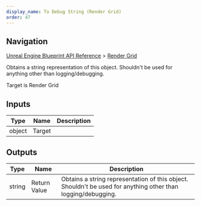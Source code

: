 ```yaml
---
display_name: To Debug String (Render Grid)
order: 47
---
```

## Navigation

[Unreal Engine Blueprint API Reference](https://dev.epicgames.com/documentation/en-us/unreal-engine/BlueprintAPI) > [Render Grid](https://dev.epicgames.com/documentation/en-us/unreal-engine/BlueprintAPI/RenderGrid)

Obtains a string representation of this object. Shouldn't be used for anything other than logging/debugging.

Target is Render Grid

## Inputs

| Type | Name | Description |
| --- | --- | --- |
| object | Target |  |

## Outputs

| Type | Name | Description |
| --- | --- | --- |
| string | Return Value | Obtains a string representation of this object. Shouldn't be used for anything other than logging/debugging. |
